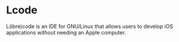 # Lcode
L(ibre)code is an IDE for GNU/Linux that allows users to develop iOS applications without needing an Apple computer.
